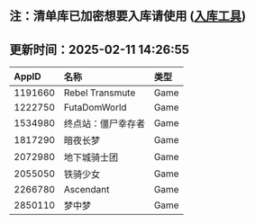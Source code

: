 ## 注：清单库已加密想要入库请使用 ([入库工具](https://github.com/BlankTMing/ManifestAutoUpdate/releases))

## 更新时间：2025-02-11 14:26:55
| AppID | 名称 | 类型  |
| :-------------------- | :----------------------------- | :----------- |
| 1191660 | Rebel Transmute| Game |
| 1222750 | FutaDomWorld| Game |
| 1534980 | 终点站：僵尸幸存者| Game |
| 1817290 | 暗夜长梦| Game |
| 2072980 | 地下城骑士团| Game |
| 2055050 |   铁骑少女| Game |
| 2266780 | Ascendant| Game |
| 2850110 | 梦中梦| Game |
